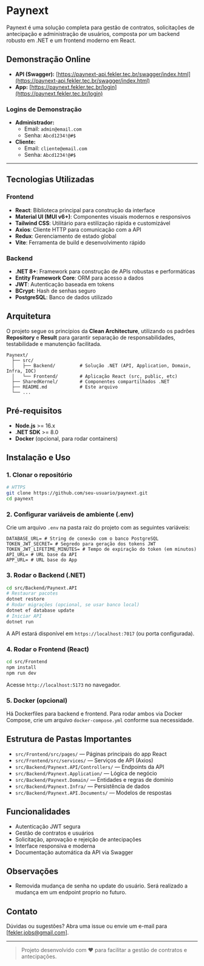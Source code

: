 # Paynext

Paynext é uma solução completa para gestão de contratos, solicitações de antecipação e administração de usuários, composta por um backend robusto em .NET e um frontend moderno em React.

## Demonstração Online

- **API (Swagger):** [https://paynext-api.fekler.tec.br/swagger/index.html](https://paynext-api.fekler.tec.br/swagger/index.html)
- **App:** [https://paynext.fekler.tec.br/login](https://paynext.fekler.tec.br/login)

### Logins de Demonstração
- **Administrador:**
  - Email: `admin@email.com`
  - Senha: `Abcd1234!@#$`
- **Cliente:**
  - Email: `cliente@email.com`
  - Senha: `Abcd1234!@#$`

---

## Tecnologias Utilizadas

### Frontend
- **React**: Biblioteca principal para construção da interface
- **Material UI (MUI v6+)**: Componentes visuais modernos e responsivos
- **Tailwind CSS**: Utilitário para estilização rápida e customizável
- **Axios**: Cliente HTTP para comunicação com a API
- **Redux**: Gerenciamento de estado global
- **Vite**: Ferramenta de build e desenvolvimento rápido

### Backend
- **.NET 8+**: Framework para construção de APIs robustas e performáticas
- **Entity Framework Core**: ORM para acesso a dados
- **JWT**: Autenticação baseada em tokens
- **BCrypt**: Hash de senhas seguro
- **PostgreSQL**: Banco de dados utilizado

## Arquitetura

O projeto segue os princípios da **Clean Architecture**, utilizando os padrões **Repository** e **Result** para garantir separação de responsabilidades, testabilidade e manutenção facilitada.

```
Paynext/
  ├── src/
  │   ├── Backend/         # Solução .NET (API, Application, Domain, Infra, IOC)
  │   └── Frontend/        # Aplicação React (src, public, etc)
  ├── SharedKernel/        # Componentes compartilhados .NET
  ├── README.md            # Este arquivo
  └── ...
```

## Pré-requisitos
- **Node.js** >= 16.x
- **.NET SDK** >= 8.0
- **Docker** (opcional, para rodar containers)

## Instalação e Uso

### 1. Clonar o repositório
```bash
# HTTPS
git clone https://github.com/seu-usuario/paynext.git
cd paynext
```

### 2. Configurar variáveis de ambiente (.env)
Crie um arquivo `.env` na pasta raiz do projeto com as seguintes variáveis:
```
DATABASE_URL= # String de conexão com o banco PostgreSQL
TOKEN_JWT_SECRET= # Segredo para geração dos tokens JWT
TOKEN_JWT_LIFETIME_MINUTES= # Tempo de expiração do token (em minutos)
API_URL= # URL base da API
APP_URL= # URL base do App
```

### 3. Rodar o Backend (.NET)
```bash
cd src/Backend/Paynext.API
# Restaurar pacotes
dotnet restore
# Rodar migrações (opcional, se usar banco local)
dotnet ef database update
# Iniciar API
dotnet run
```
A API estará disponível em `https://localhost:7017` (ou porta configurada).

### 4. Rodar o Frontend (React)
```bash
cd src/Frontend
npm install
npm run dev
```
Acesse `http://localhost:5173` no navegador.

### 5. Docker (opcional)
Há Dockerfiles para backend e frontend. Para rodar ambos via Docker Compose, crie um arquivo `docker-compose.yml` conforme sua necessidade.

## Estrutura de Pastas Importantes
- `src/Frontend/src/pages/` — Páginas principais do app React
- `src/Frontend/src/services/` — Serviços de API (Axios)
- `src/Backend/Paynext.API/Controllers/` — Endpoints da API
- `src/Backend/Paynext.Application/` — Lógica de negócio
- `src/Backend/Paynext.Domain/` — Entidades e regras de domínio
- `src/Backend/Paynext.Infra/` — Persistência de dados
- `src/Backend/Paynext.API.Documents/` — Modelos de respostas

## Funcionalidades
- Autenticação JWT segura
- Gestão de contratos e usuários
- Solicitação, aprovação e rejeição de antecipações
- Interface responsiva e moderna
- Documentação automática da API via Swagger

## Observações
- Removida mudança de senha no update do usuário. Será realizado a mudança em um endpoint proprio no futuro.



## Contato
Dúvidas ou sugestões? Abra uma issue ou envie um e-mail para [fekler.jobs@gmail.com].

---

> Projeto desenvolvido com ❤️ para facilitar a gestão de contratos e antecipações.


